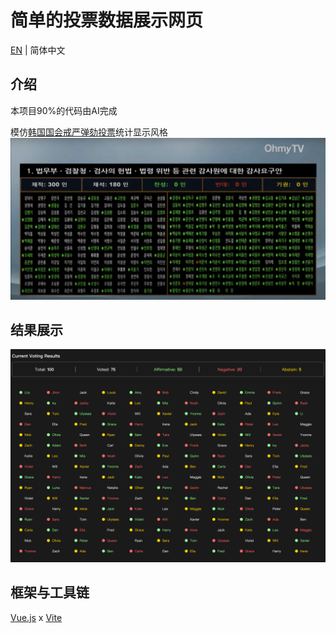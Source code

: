 # 简单的投票数据展示网页

[EN](../README.md) | 简体中文

## 介绍
本项目90%的代码由AI完成

模仿[韩国国会戒严弹劾投票](https://www.youtube.com/watch?v=SxVxoKHT2Ro)统计显示风格
![South Korea's Vote Statistics](./img/south_korea_statistics.png)

## 结果展示

![Result](./img/result.png)

## 框架与工具链

[Vue.js](https://vuejs.org/) x [Vite](https://vite.dev/)

